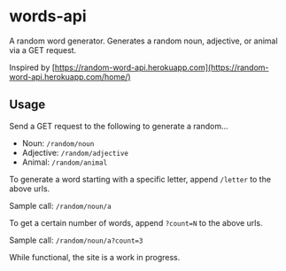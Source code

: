 # words-api
A random word generator. Generates a random noun, adjective, or animal via a GET request.

Inspired by [https://random-word-api.herokuapp.com](https://random-word-api.herokuapp.com/home/)

## Usage
Send a GET request to the following to generate a random...
* Noun: `/random/noun`
* Adjective: `/random/adjective`
* Animal: `/random/animal`

To generate a word starting with a specific letter, append `/letter` to the above urls.

Sample call: `/random/noun/a`

To get a certain number of words, append <code>?count=N</code> to the above urls.

Sample call: `/random/noun/a?count=3`

While functional, the site is a work in progress.
